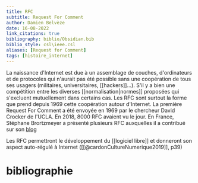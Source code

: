 ```yaml
---
title: RFC
subtitle: Request For Comment
author: Damien Belvèze
date: 16-08-2022
link_citations: true
bibliography: biblio/Obsidian.bib
biblio_style: csl\ieee.csl
aliases: [Request for Comment]
tags: [histoire_internet]
---
```


La naissance d'Internet est due à un assemblage de couches, d'ordinateurs et de protocoles qui n'aurait pas été possible sans une coopération de tous ses usagers (militaires, universitaires, [[hackers]]...). S'il y a bien une compétition entre les diverses [[normalisation|normes]] proposées qui s'excluent mutuellement dans certains cas. Les RFC sont surtout la forme que prend depuis 1969 cette coopération autour d'Internet. 
La première Request For Comment a été envoyée en 1969 par le chercheur David Crocker de l'UCLA. En 2018, 8000 RFC avaient vu le jour. 
En France, Stéphane Brortzmeyer a présenté plusieurs RFC auxquelles il a contribué sur son [blog](https://www.bortzmeyer.org/8280.html)

Les RFC permettront le développement du [[logiciel libre]] et donneront son aspect auto-régulé à Internet ([[@cardonCultureNumerique2019]], p39)



# bibliographie

